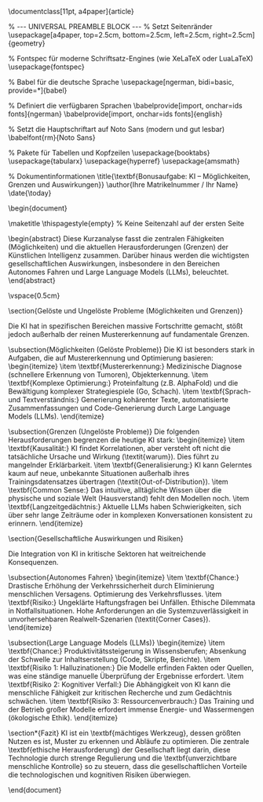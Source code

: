 \documentclass[11pt, a4paper]{article}

% --- UNIVERSAL PREAMBLE BLOCK ---
% Setzt Seitenränder
\usepackage[a4paper, top=2.5cm, bottom=2.5cm, left=2.5cm, right=2.5cm]{geometry} 

% Fontspec für moderne Schriftsatz-Engines (wie XeLaTeX oder LuaLaTeX)
\usepackage{fontspec}

% Babel für die deutsche Sprache
\usepackage[ngerman, bidi=basic, provide=*]{babel}

% Definiert die verfügbaren Sprachen
\babelprovide[import, onchar=ids fonts]{ngerman}
\babelprovide[import, onchar=ids fonts]{english}

% Setzt die Hauptschriftart auf Noto Sans (modern und gut lesbar)
\babelfont{rm}{Noto Sans}

% Pakete für Tabellen und Kopfzeilen
\usepackage{booktabs}
\usepackage{tabularx}
\usepackage{hyperref}
\usepackage{amsmath}

% Dokumentinformationen
\title{\textbf{Bonusaufgabe: KI – Möglichkeiten, Grenzen und Auswirkungen}}
\author{Ihre Matrikelnummer / Ihr Name}
\date{\today}

\begin{document}

\maketitle
\thispagestyle{empty} % Keine Seitenzahl auf der ersten Seite

\begin{abstract}
Diese Kurzanalyse fasst die zentralen Fähigkeiten (Möglichkeiten) und die aktuellen Herausforderungen (Grenzen) der Künstlichen Intelligenz zusammen. Darüber hinaus werden die wichtigsten gesellschaftlichen Auswirkungen, insbesondere in den Bereichen Autonomes Fahren und Large Language Models (LLMs), beleuchtet.
\end{abstract}

\vspace{0.5cm}

\section{Gelöste und Ungelöste Probleme (Möglichkeiten und Grenzen)}

Die KI hat in spezifischen Bereichen massive Fortschritte gemacht, stößt jedoch außerhalb der reinen Mustererkennung auf fundamentale Grenzen.

\subsection{Möglichkeiten (Gelöste Probleme)}
Die KI ist besonders stark in Aufgaben, die auf Mustererkennung und Optimierung basieren:
\begin{itemize}
    \item \textbf{Mustererkennung:} Medizinische Diagnose (schnellere Erkennung von Tumoren), Objekterkennung.
    \item \textbf{Komplexe Optimierung:} Proteinfaltung (z.B. AlphaFold) und die Bewältigung komplexer Strategiespiele (Go, Schach).
    \item \textbf{Sprach- und Textverständnis:} Generierung kohärenter Texte, automatisierte Zusammenfassungen und Code-Generierung durch Large Language Models (LLMs).
\end{itemize}

\subsection{Grenzen (Ungelöste Probleme)}
Die folgenden Herausforderungen begrenzen die heutige KI stark:
\begin{itemize}
    \item \textbf{Kausalität:} KI findet Korrelationen, aber versteht oft nicht die tatsächliche Ursache und Wirkung (\textit{warum}). Dies führt zu mangelnder Erklärbarkeit.
    \item \textbf{Generalisierung:} KI kann Gelerntes kaum auf neue, unbekannte Situationen außerhalb ihres Trainingsdatensatzes übertragen (\textit{Out-of-Distribution}).
    \item \textbf{Common Sense:} Das intuitive, alltägliche Wissen über die physische und soziale Welt (Hausverstand) fehlt den Modellen noch.
    \item \textbf{Langzeitgedächtnis:} Aktuelle LLMs haben Schwierigkeiten, sich über sehr lange Zeiträume oder in komplexen Konversationen konsistent zu erinnern.
\end{itemize}

\section{Gesellschaftliche Auswirkungen und Risiken}

Die Integration von KI in kritische Sektoren hat weitreichende Konsequenzen.

\subsection{Autonomes Fahren}
\begin{itemize}
    \item \textbf{Chance:} Drastische Erhöhung der Verkehrssicherheit durch Eliminierung menschlichen Versagens. Optimierung des Verkehrsflusses.
    \item \textbf{Risiko:} Ungeklärte Haftungsfragen bei Unfällen. Ethische Dilemmata in Notfallsituationen. Hohe Anforderungen an die Systemzuverlässigkeit in unvorhersehbaren Realwelt-Szenarien (\textit{Corner Cases}).
\end{itemize}

\subsection{Large Language Models (LLMs)}
\begin{itemize}
    \item \textbf{Chance:} Produktivitätssteigerung in Wissensberufen; Absenkung der Schwelle zur Inhaltserstellung (Code, Skripte, Berichte).
    \item \textbf{Risiko 1: Halluzinationen:} Die Modelle erfinden Fakten oder Quellen, was eine ständige manuelle Überprüfung der Ergebnisse erfordert.
    \item \textbf{Risiko 2: Kognitiver Verfall:} Die Abhängigkeit von KI kann die menschliche Fähigkeit zur kritischen Recherche und zum Gedächtnis schwächen.
    \item \textbf{Risiko 3: Ressourcenverbrauch:} Das Training und der Betrieb großer Modelle erfordert immense Energie- und Wassermengen (ökologische Ethik).
\end{itemize}

\section*{Fazit}
KI ist ein \textbf{mächtiges Werkzeug}, dessen größten Nutzen es ist, Muster zu erkennen und Abläufe zu optimieren. Die zentrale \textbf{ethische Herausforderung} der Gesellschaft liegt darin, diese Technologie durch strenge Regulierung und die \textbf{unverzichtbare menschliche Kontrolle} so zu steuern, dass die gesellschaftlichen Vorteile die technologischen und kognitiven Risiken überwiegen.

\end{document}

